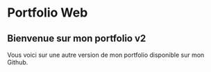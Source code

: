 # Portfolio Web
## Bienvenue sur mon portfolio v2

Vous voici sur une autre version de mon portfolio disponible sur mon Github.